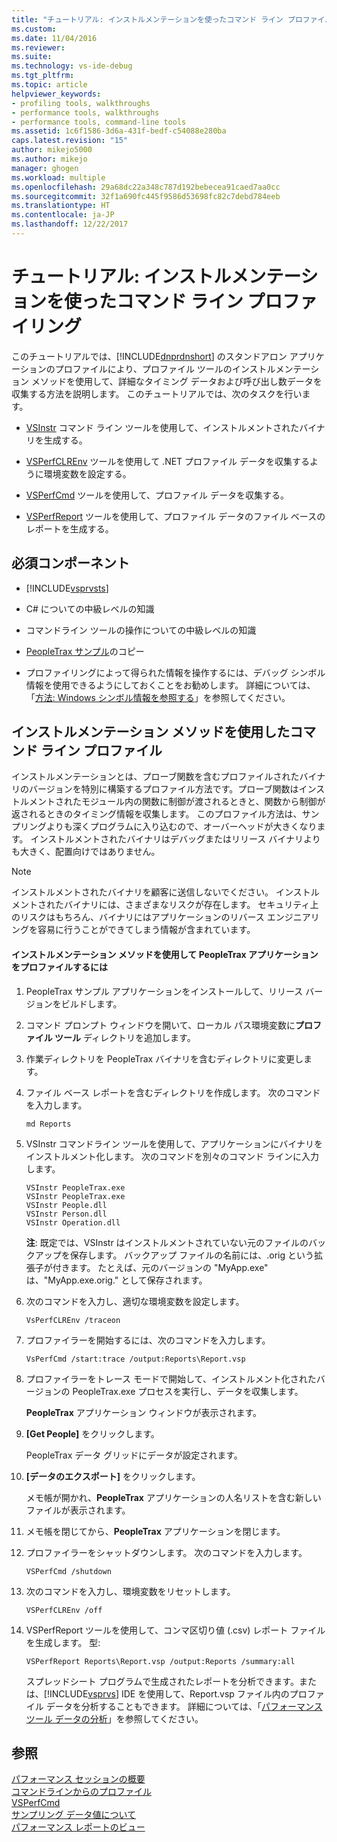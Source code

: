 ```yaml
---
title: "チュートリアル: インストルメンテーションを使ったコマンド ライン プロファイル | Microsoft Docs"
ms.custom: 
ms.date: 11/04/2016
ms.reviewer: 
ms.suite: 
ms.technology: vs-ide-debug
ms.tgt_pltfrm: 
ms.topic: article
helpviewer_keywords:
- profiling tools, walkthroughs
- performance tools, walkthroughs
- performance tools, command-line tools
ms.assetid: 1c6f1586-3d6a-431f-bedf-c54088e280ba
caps.latest.revision: "15"
author: mikejo5000
ms.author: mikejo
manager: ghogen
ms.workload: multiple
ms.openlocfilehash: 29a68dc22a348c787d192bebecea91caed7aa0cc
ms.sourcegitcommit: 32f1a690fc445f9586d53698fc82c7debd784eeb
ms.translationtype: HT
ms.contentlocale: ja-JP
ms.lasthandoff: 12/22/2017
---
```

# <a name="walkthrough-command-line-profiling-using-instrumentation"></a>チュートリアル: インストルメンテーションを使ったコマンド ライン プロファイリング
このチュートリアルでは、[!INCLUDE[dnprdnshort](../code-quality/includes/dnprdnshort_md.md)] のスタンドアロン アプリケーションのプロファイルにより、プロファイル ツールのインストルメンテーション メソッドを使用して、詳細なタイミング データおよび呼び出し数データを収集する方法を説明します。 このチュートリアルでは、次のタスクを行います。  
  
-   [VSInstr](../profiling/vsinstr.md) コマンド ライン ツールを使用して、インストルメントされたバイナリを生成する。  
  
-   [VSPerfCLREnv](../profiling/vsperfclrenv.md) ツールを使用して .NET プロファイル データを収集するように環境変数を設定する。  
  
-   [VSPerfCmd](../profiling/vsperfcmd.md) ツールを使用して、プロファイル データを収集する。  
  
-   [VSPerfReport](../profiling/vsperfreport.md) ツールを使用して、プロファイル データのファイル ベースのレポートを生成する。  
  
## <a name="prerequisites"></a>必須コンポーネント  
  
-   [!INCLUDE[vsprvsts](../code-quality/includes/vsprvsts_md.md)]  
  
-   C# についての中級レベルの知識  
  
-   コマンドライン ツールの操作についての中級レベルの知識  
  
-   [PeopleTrax サンプル](../profiling/peopletrax-sample-profiling-tools.md)のコピー  
  
-   プロファイリングによって得られた情報を操作するには、デバッグ シンボル情報を使用できるようにしておくことをお勧めします。 詳細については、「[方法: Windows シンボル情報を参照する](../profiling/how-to-reference-windows-symbol-information.md)」を参照してください。  
  
## <a name="command-line-profiling-using-the-instrumentation-method"></a>インストルメンテーション メソッドを使用したコマンド ライン プロファイル  
 インストルメンテーションとは、プローブ関数を含むプロファイルされたバイナリのバージョンを特別に構築するプロファイル方法です。プローブ関数はインストルメントされたモジュール内の関数に制御が渡されるときと、関数から制御が返されるときのタイミング情報を収集します。 このプロファイル方法は、サンプリングよりも深くプログラムに入り込むので、オーバーヘッドが大きくなります。 インストルメントされたバイナリはデバッグまたはリリース バイナリよりも大きく、配置向けではありません。  
  
> [!NOTE]
>  インストルメントされたバイナリを顧客に送信しないでください。 インストルメントされたバイナリには、さまざまなリスクが存在します。 セキュリティ上のリスクはもちろん、バイナリにはアプリケーションのリバース エンジニアリングを容易に行うことができてしまう情報が含まれています。  
  
#### <a name="to-profile-the-peopletrax-application-by-using-the-instrumentation-method"></a>インストルメンテーション メソッドを使用して PeopleTrax アプリケーションをプロファイルするには  
  
1.  PeopleTrax サンプル アプリケーションをインストールして、リリース バージョンをビルドします。  
  
2.  コマンド プロンプト ウィンドウを開いて、ローカル パス環境変数に**プロファイル ツール** ディレクトリを追加します。  
  
3.  作業ディレクトリを PeopleTrax バイナリを含むディレクトリに変更します。  
  
4.  ファイル ベース レポートを含むディレクトリを作成します。 次のコマンドを入力します。  
  
    ```  
    md Reports  
    ```  
  
5.  VSInstr コマンドライン ツールを使用して、アプリケーションにバイナリをインストルメント化します。 次のコマンドを別々のコマンド ラインに入力します。  
  
    ```  
    VSInstr PeopleTrax.exe  
    VSInstr PeopleTrax.exe  
    VSInstr People.dll  
    VSInstr Person.dll  
    VSInstr Operation.dll  
    ```  
  
     **注**: 既定では、VSInstr はインストルメントされていない元のファイルのバックアップを保存します。 バックアップ ファイルの名前には、.orig という拡張子が付きます。 たとえば、元のバージョンの "MyApp.exe" は、"MyApp.exe.orig." として保存されます。  
  
6.  次のコマンドを入力し、適切な環境変数を設定します。  
  
    ```  
    VsPerfCLREnv /traceon  
    ```  
  
7.  プロファイラーを開始するには、次のコマンドを入力します。  
  
    ```  
    VsPerfCmd /start:trace /output:Reports\Report.vsp  
    ```  
  
8.  プロファイラーをトレース モードで開始して、インストルメント化されたバージョンの PeopleTrax.exe プロセスを実行し、データを収集します。  
  
     **PeopleTrax** アプリケーション ウィンドウが表示されます。  
  
9. **[Get People]** をクリックします。  
  
     PeopleTrax データ グリッドにデータが設定されます。  
  
10. **[データのエクスポート]** をクリックします。  
  
     メモ帳が開かれ、**PeopleTrax** アプリケーションの人名リストを含む新しいファイルが表示されます。  
  
11. メモ帳を閉じてから、**PeopleTrax** アプリケーションを閉じます。  
  
12. プロファイラーをシャットダウンします。 次のコマンドを入力します。  
  
    ```  
    VSPerfCmd /shutdown  
    ```  
  
13. 次のコマンドを入力し、環境変数をリセットします。  
  
    ```  
    VSPerfCLREnv /off  
    ```  
  
14. VSPerfReport ツールを使用して、コンマ区切り値 (.csv) レポート ファイルを生成します。 型:  
  
    ```  
    VSPerfReport Reports\Report.vsp /output:Reports /summary:all  
    ```  
  
     スプレッドシート プログラムで生成されたレポートを分析できます。または、[!INCLUDE[vsprvs](../code-quality/includes/vsprvs_md.md)] IDE を使用して、Report.vsp ファイル内のプロファイル データを分析することもできます。 詳細については、「[パフォーマンス ツール データの分析](../profiling/analyzing-performance-tools-data.md)」を参照してください。  
  
## <a name="see-also"></a>参照  
 [パフォーマンス セッションの概要](../profiling/performance-session-overview.md)   
 [コマンドラインからのプロファイル](../profiling/using-the-profiling-tools-from-the-command-line.md)   
 [VSPerfCmd](../profiling/vsperfcmd.md)   
 [サンプリング データ値について](../profiling/understanding-sampling-data-values.md)   
 [パフォーマンス レポートのビュー](../profiling/performance-report-views.md)